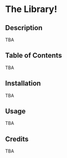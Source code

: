 # The Library!

## Description

TBA

## Table of Contents

TBA


## Installation

TBA

## Usage

TBA

## Credits

TBA